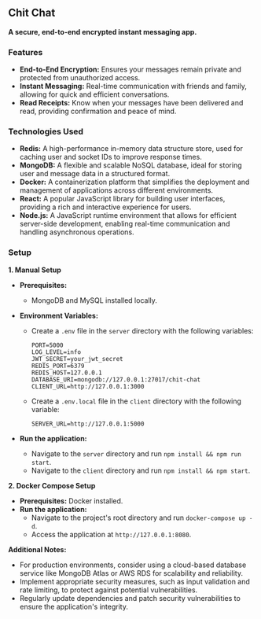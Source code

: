 Chit Chat
---------

**A secure, end-to-end encrypted instant messaging app.**

### Features

-   **End-to-End Encryption:** Ensures your messages remain private and protected from unauthorized access.
-   **Instant Messaging:** Real-time communication with friends and family, allowing for quick and efficient conversations.
-   **Read Receipts:** Know when your messages have been delivered and read, providing confirmation and peace of mind.

### Technologies Used

-   **Redis:** A high-performance in-memory data structure store, used for caching user and socket IDs to improve response times.
-   **MongoDB:** A flexible and scalable NoSQL database, ideal for storing user and message data in a structured format.
-   **Docker:** A containerization platform that simplifies the deployment and management of applications across different environments.
-   **React:** A popular JavaScript library for building user interfaces, providing a rich and interactive experience for users.
-   **Node.js:** A JavaScript runtime environment that allows for efficient server-side development, enabling real-time communication and handling asynchronous operations.

### Setup

**1\. Manual Setup**

-   **Prerequisites:**
    -   MongoDB and MySQL installed locally.
-   **Environment Variables:**
    -   Create a `.env` file in the `server` directory with the following variables:

        ```
        PORT=5000
        LOG_LEVEL=info
        JWT_SECRET=your_jwt_secret
        REDIS_PORT=6379
        REDIS_HOST=127.0.0.1
        DATABASE_URI=mongodb://127.0.0.1:27017/chit-chat
        CLIENT_URL=http://127.0.0.1:3000
        ```

    -   Create a `.env.local` file in the `client` directory with the following variable:

        ```
        SERVER_URL=http://127.0.0.1:5000
        ```

-   **Run the application:**
    -   Navigate to the `server` directory and run `npm install && npm run start`.
    -   Navigate to the `client` directory and run `npm install && npm start`.

**2\. Docker Compose Setup**

-   **Prerequisites:** Docker installed.
-   **Run the application:**
    -   Navigate to the project's root directory and run `docker-compose up -d`.
    -   Access the application at `http://127.0.0.1:8080`.

**Additional Notes:**

-   For production environments, consider using a cloud-based database service like MongoDB Atlas or AWS RDS for scalability and reliability.
-   Implement appropriate security measures, such as input validation and rate limiting, to protect against potential vulnerabilities.
-   Regularly update dependencies and patch security vulnerabilities to ensure the application's integrity.
